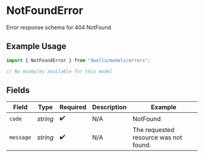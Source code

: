 # NotFoundError

Error response schema for 404 NotFound

## Example Usage

```typescript
import { NotFoundError } from "dwolla/models/errors";

// No examples available for this model
```

## Fields

| Field                                 | Type                                  | Required                              | Description                           | Example                               |
| ------------------------------------- | ------------------------------------- | ------------------------------------- | ------------------------------------- | ------------------------------------- |
| `code`                                | *string*                              | :heavy_check_mark:                    | N/A                                   | NotFound                              |
| `message`                             | *string*                              | :heavy_check_mark:                    | N/A                                   | The requested resource was not found. |